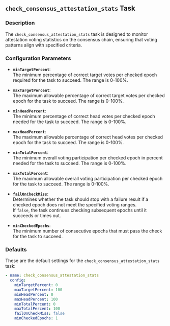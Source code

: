 ## `check_consensus_attestation_stats` Task

### Description
The `check_consensus_attestation_stats` task is designed to monitor attestation voting statistics on the consensus chain, ensuring that voting patterns align with specified criteria.

### Configuration Parameters

- **`minTargetPercent`**:\
  The minimum percentage of correct target votes per checked epoch required for the task to succeed. The range is 0-100%.

- **`maxTargetPercent`**:\
  The maximum allowable percentage of correct target votes per checked epoch for the task to succeed. The range is 0-100%.

- **`minHeadPercent`**:\
  The minimum percentage of correct head votes per checked epoch needed for the task to succeed. The range is 0-100%.

- **`maxHeadPercent`**:\
  The maximum allowable percentage of correct head votes per checked epoch for the task to succeed. The range is 0-100%.

- **`minTotalPercent`**:\
  The minimum overall voting participation per checked epoch in percent needed for the task to succeed. The range is 0-100%.

- **`maxTotalPercent`**:\
  The maximum allowable overall voting participation per checked epoch for the task to succeed. The range is 0-100%.

- **`failOnCheckMiss`**:\
  Determines whether the task should stop with a failure result if a checked epoch does not meet the specified voting ranges. \
  If `false`, the task continues checking subsequent epochs until it succeeds or times out.

- **`minCheckedEpochs`**:\
  The minimum number of consecutive epochs that must pass the check for the task to succeed.

### Defaults

These are the default settings for the `check_consensus_attestation_stats` task:

```yaml
- name: check_consensus_attestation_stats
  config:
    minTargetPercent: 0
    maxTargetPercent: 100
    minHeadPercent: 0
    maxHeadPercent: 100
    minTotalPercent: 0
    maxTotalPercent: 100
    failOnCheckMiss: false
    minCheckedEpochs: 1
```
